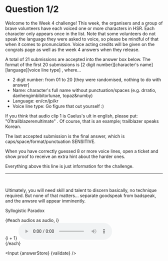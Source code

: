 <script>
    export let answerStore;
    export let validate;

    import Input from "$lib/Input.svelte";
    import audio01 from "$lib/assets/week4-01.mp3";
    import audio02 from "$lib/assets/week4-02.mp3";
    import audio03 from "$lib/assets/week4-03.mp3";
    import audio04 from "$lib/assets/week4-04.mp3";
    import audio05 from "$lib/assets/week4-05.mp3";
    import audio06 from "$lib/assets/week4-06.mp3";
    import audio07 from "$lib/assets/week4-07.mp3";
    import audio08 from "$lib/assets/week4-08.mp3";
    import audio09 from "$lib/assets/week4-09.mp3";
    import audio10 from "$lib/assets/week4-10.mp3";
    import audio11 from "$lib/assets/week4-11.mp3";
    import audio12 from "$lib/assets/week4-12.mp3";
    import audio13 from "$lib/assets/week4-13.mp3";
    import audio13 from "$lib/assets/week4-14.mp3";
    import audio15 from "$lib/assets/week4-15.mp3";
    import audio16 from "$lib/assets/week4-16.mp3";
    import audio13 from "$lib/assets/week4-17.mp3";
    import audio18 from "$lib/assets/week4-18.mp3";
    import audio13 from "$lib/assets/week4-19.mp3";
    import audio13 from "$lib/assets/week4-20.mp3";

    let audios = [
      audio01, audio02, audio03, audio04, audio05, 
      audio06, audio07, audio08, audio09, audio10, 
      audio11, audio12, audio13, audio14, audio15, 
      audio16, audio17, audio18, audio19, audio20,
    ];
</script>

<div class="markdown">

# Question 1/2

Welcome to the Week 4 challenge! This week, the organisers and a group of brave volunteers have each voiced one or more characters in HSR. Each character only appears once in the list. Note that some volunteers do not speak the language they were asked to voice, so please be mindful of that when it comes to pronunciation. Voice acting credits will be given on the congrats page as well as the week 4 answers when they release.

A total of 21 submissions are accepted into the answer box below. The format of the first 20 submissions is [2 digit number][character's name][language][voice line type] , where...

-   2 digit number: from 01 to 20 [they were randomised, nothing to do with answer]
-   Name: character's full name without punctuation/spaces (e.g. drratio, danhengimbibitorlunae, topaz&numby)
-   Language: en/cn/jp/kr
-   Voice line type: Go figure that out yourself :)

If you think that audio clip 1 is Caelus's ult in english, please put: "01trailblazerenultimate" . Of course, that is an example; trailblazer speaks Korean.

The last accepted submission is the final answer, which is caps/space/format/punctuation SENSITIVE.

When you have correctly guessed 8 or more voice lines, open a ticket and show proof to receive an extra hint about the harder ones.

Everything above this line is just information for the challenge.

---

<br>

<p class="!text-center !text-lg">Ultimately, you will need skill and talent to discern basically, no technique required. But none of that matters... separate goodspeak from badspeak, and the anwsre will appear imminently.</p>

<p class="!text-center !text-3xl"> Syllogistic Paradox </p>

<div class="grid grid-cols-4">
  {#each audios as audio, i}
    <div>
      {i + 1}
      <audio controls>
        <source src={audio}>
      </audio>
    </div>
  {/each}
</div>

</div>

<Input {answerStore} {validate} />
